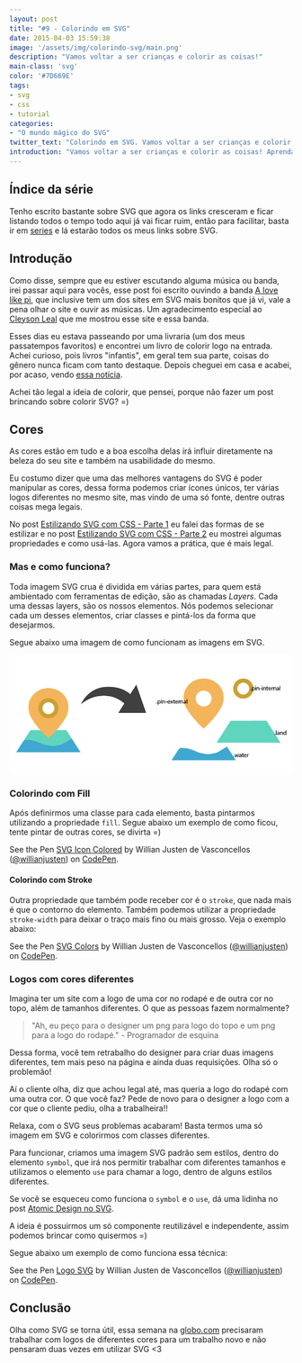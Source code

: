 ```yaml
---
layout: post
title: "#9 - Colorindo em SVG"
date: 2015-04-03 15:59:38
image: '/assets/img/colorindo-svg/main.png'
description: "Vamos voltar a ser crianças e colorir as coisas!"
main-class: 'svg'
color: '#7D669E'
tags:
- svg
- css
- tutorial
categories:
- "O mundo mágico do SVG"
twitter_text: "Colorindo em SVG. Vamos voltar a ser crianças e colorir as coisas!"
introduction: "Vamos voltar a ser crianças e colorir as coisas! Aprenda como colorir o SVG usando classes, property-attributes e mais."
---
```


## Índice da série

Tenho escrito bastante sobre SVG que agora os links cresceram e ficar listando todos o tempo todo aqui já vai ficar ruim, então para facilitar, basta ir em [series](http://willianjusten.com.br/series/) e lá estarão todos os meus links sobre SVG.

## Introdução

Como disse, sempre que eu estiver escutando alguma música ou banda, irei passar aqui para vocês, esse post foi escrito ouvindo a banda [A love like pi](http://www.alovelikepi.com/), que inclusive tem um dos sites em SVG mais bonitos que já vi, vale a pena olhar o site e ouvir as músicas. Um agradecimento especial ao [Cleyson Leal](https://github.com/Cleysonlb) que me mostrou esse site e essa banda.

Esses dias eu estava passeando por uma livraria (um dos meus passatempos favoritos) e encontrei um livro de colorir logo na entrada. Achei curioso, pois livros "infantis", em geral tem sua parte, coisas do gênero nunca ficam com tanto destaque. Depois cheguei em casa e acabei, por acaso, vendo [essa notícia](http://www.hypeness.com.br/2015/03/ilustradora-faz-sucesso-com-livro-de-colorir-para-adultos/).

Achei tão legal a ideia de colorir, que pensei, porque não fazer um post brincando sobre colorir SVG? =)

## Cores

As cores estão em tudo e a boa escolha delas irá influir diretamente na beleza do seu site e também na usabilidade do mesmo.

Eu costumo dizer que uma das melhores vantagens do SVG é poder manipular as cores, dessa forma podemos criar ícones únicos, ter várias logos diferentes no mesmo site, mas vindo de uma só fonte, dentre outras coisas mega legais.

No post [Estilizando SVG com CSS - Parte 1](http://willianjusten.com.br/estilizando-svg-com-css-parte-1/) eu falei das formas de se estilizar e no post [Estilizando SVG com CSS - Parte 2](http://willianjusten.com.br/estilizando-svg-com-css-parte-2/) eu mostrei algumas propriedades e como usá-las. Agora vamos a prática, que é mais legal.

### Mas e como funciona?

Toda imagem SVG crua é dividida em várias partes, para quem está ambientado com ferramentas de edição, são as chamadas *Layers*. Cada uma dessas layers, são os nossos elementos. Nós podemos selecionar cada um desses elementos, criar classes e pintá-los da forma que desejarmos.

Segue abaixo uma imagem de como funcionam as imagens em SVG.

![Ícones em SVG coloridos](/assets/img/colorindo-svg/color-icons.jpg)

### Colorindo com Fill

Após definirmos uma classe para cada elemento, basta pintarmos utilizando a propriedade `fill`. Segue abaixo um exemplo de como ficou, tente pintar de outras cores, se divirta =)

<p data-height="266" data-theme-id="11319" data-slug-hash="dPLByM" data-default-tab="result" data-user="willianjusten" class='codepen'>See the Pen <a href='http://codepen.io/willianjusten/pen/dPLByM/'>SVG Icon Colored</a> by Willian Justen de Vasconcellos (<a href='http://codepen.io/willianjusten'>@willianjusten</a>) on <a href='http://codepen.io'>CodePen</a>.</p>
<script src="//assets.codepen.io/assets/embed/ei.js"></script>

#### Colorindo com Stroke

Outra propriedade que também pode receber cor é o `stroke`, que nada mais é que o contorno do elemento. Também podemos utilizar a propriedade `stroke-width` para deixar o traço mais fino ou mais grosso. Veja o exemplo abaixo:

<p data-height="266" data-theme-id="11319" data-slug-hash="vEMwbG" data-default-tab="result" data-user="willianjusten" class='codepen'>See the Pen <a href='http://codepen.io/willianjusten/pen/vEMwbG/'>SVG Colors</a> by Willian Justen de Vasconcellos (<a href='http://codepen.io/willianjusten'>@willianjusten</a>) on <a href='http://codepen.io'>CodePen</a>.</p>
<script src="//assets.codepen.io/assets/embed/ei.js"></script>

### Logos com cores diferentes

Imagina ter um site com a logo de uma cor no rodapé e de outra cor no topo, além de tamanhos diferentes. O que as pessoas fazem normalmente?

> "Ah, eu peço para o designer um png para logo do topo e um png para a logo do rodapé." - Programador de esquina

Dessa forma, você tem retrabalho do designer para criar duas imagens diferentes, tem mais peso na página e ainda duas requisições. Olha só o problemão!

Aí o cliente olha, diz que achou legal até, mas queria a logo do rodapé com uma outra cor. O que você faz? Pede de novo para o designer a logo com a cor que o cliente pediu, olha a trabalheira!!

Relaxa, com o SVG seus problemas acabaram! Basta termos uma só imagem em SVG e colorirmos com classes diferentes.

Para funcionar, criamos uma imagem SVG padrão sem estilos, dentro do elemento `symbol`, que irá nos permitir trabalhar com diferentes tamanhos e utilizamos o elemento `use` para chamar a logo, dentro de alguns estilos diferentes.

Se você se esqueceu como funciona o `symbol` e o `use`, dá uma lidinha no post [Atomic Design no SVG](http://willianjusten.com.br/atomic-design-no-svg/).

A ideia é possuirmos um só componente reutilizável e independente, assim podemos brincar como quisermos =)

Segue abaixo um exemplo de como funciona essa técnica:

<p data-height="266" data-theme-id="11319" data-slug-hash="JoVQWG" data-default-tab="result" data-user="willianjusten" class='codepen'>See the Pen <a href='http://codepen.io/willianjusten/pen/JoVQWG/'>Logo SVG</a> by Willian Justen de Vasconcellos (<a href='http://codepen.io/willianjusten'>@willianjusten</a>) on <a href='http://codepen.io'>CodePen</a>.</p>
<script src="//assets.codepen.io/assets/embed/ei.js"></script>

## Conclusão

Olha como SVG se torna útil, essa semana na [globo.com](http://www.globo.com/) precisaram trabalhar com logos de diferentes cores para um trabalho novo e não pensaram duas vezes em utilizar SVG <3

